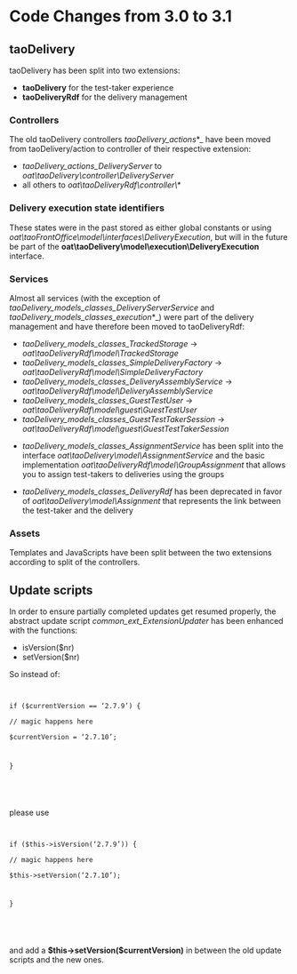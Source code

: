 <!--
author:
    - 'Joel Bout'
created_at: '2015-12-09 15:54:05'
updated_at: '2015-12-15 17:42:13'
-->



Code Changes from 3.0 to 3.1
============================

taoDelivery
-----------

taoDelivery has been split into two extensions:

-   **taoDelivery** for the test-taker experience
-   **taoDeliveryRdf** for the delivery management

### Controllers

The old taoDelivery controllers *taoDelivery\_actions*\*\_ have been moved from taoDelivery/action to controller of their respective extension:

-   *taoDelivery\_actions\_DeliveryServer* to *oat\\taoDelivery\\controller\\DeliveryServer*
-   all others to *oat\\taoDeliveryRdf\\controller\\\**

### Delivery execution state identifiers

These states were in the past stored as either global constants or using *oat\\taoFrontOffice\\model\\interfaces\\DeliveryExecution*, but will in the future be part of the **oat\\taoDelivery\\model\\execution\\DeliveryExecution** interface.

### Services

Almost all services (with the exception of *taoDelivery\_models\_classes\_DeliveryServerService* and *taoDelivery\_models\_classes\_execution*\*\_) were part of the delivery management and have therefore been moved to taoDeliveryRdf:

-   *taoDelivery\_models\_classes\_TrackedStorage* -\> *oat\\taoDeliveryRdf\\model\\TrackedStorage*
-   *taoDelivery\_models\_classes\_SimpleDeliveryFactory* -\> *oat\\taoDeliveryRdf\\model\\SimpleDeliveryFactory*
-   *taoDelivery\_models\_classes\_DeliveryAssemblyService* -\> *oat\\taoDeliveryRdf\\model\\DeliveryAssemblyService*
-   *taoDelivery\_models\_classes\_GuestTestUser* -\> *oat\\taoDeliveryRdf\\model\\guest\\GuestTestUser*
-   *taoDelivery\_models\_classes\_GuestTestTakerSession* -\> *oat\\taoDeliveryRdf\\model\\guest\\GuestTestTakerSession*

<!-- -->

-   *taoDelivery\_models\_classes\_AssignmentService* has been split into the interface *oat\\taoDelivery\\model\\AssignmentService* and the basic implementation *oat\\taoDeliveryRdf\\model\\GroupAssignment* that allows you to assign test-takers to deliveries using the groups

<!-- -->

-   *taoDelivery\_models\_classes\_DeliveryRdf* has been deprecated in favor of *oat\\taoDelivery\\model\\Assignment* that represents the link between the test-taker and the delivery

### Assets

Templates and JavaScripts have been split between the two extensions according to split of the controllers.

Update scripts
--------------

In order to ensure partially completed updates get resumed properly, the abstract update script *common\_ext\_ExtensionUpdater* has been enhanced with the functions:

-   isVersion(\$nr)
-   setVersion(\$nr)

So instead of:

<code style="php"><pre>\
if (\$currentVersion == ‘2.7.9’) {\
 // magic happens here\
 \$currentVersion = ‘2.7.10’;<br/>

}

</pre>
</code>

please use

<code style="php"><pre>\
if (\$this-\>isVersion(‘2.7.9’)) {\
 // magic happens here\
 \$this-\>setVersion(‘2.7.10’);<br/>

}

</pre>
</code>

and add a **\$this-\>setVersion(\$currentVersion)** in between the old update scripts and the new ones.


